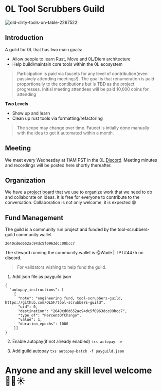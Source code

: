 # 0L Tool Scrubbers Guild
![old-dirty-tools-on-table-2297522](https://user-images.githubusercontent.com/97761083/179103005-fccff17b-72e1-4254-8c86-8a1405ee547f.jpg)

## Introduction
A guild for 0L that has two main goals:

* Allow people to learn Rust, Move and 0L/Diem architecture
* Help build/maintain core tools within the 0L ecosystem
> Participation is paid via faucets for any level of contribution(even passively attending meetings!). The goal is that renumeration is paid proportionally to the contibutions but is TBD as the project progresses. Initial meeting attendees will be paid 10,000 coins for attending

**Two Levels**

* Show up and learn
* Clean up rust tools via formatting/refactoring
> The scope may change over time. Faucet is intially done manually with the idea to get it automated within a month.

## Meeting

We meet every Wednesday at 11AM PST in the 0L [Discord](https://discord.gg/GXazrCUV). Meeting minutes and recordings will be posted here shortly thereafter.

## Organization

We have a [project board](https://github.com/orgs/OLSF/projects/8) that we use to organize work that we need to do and collaborate on ideas. It is free for everyone to contribute to the conversation. Collaboration is not only welcome, it is expected 😁

## Fund Management

The guild is a community run project and funded by the tool-scrubbers-guild community wallet

`2640cd6d652ac94dc5f0963dcc00bcc7`

The steward running the community wallet is @Wade | TPT#4475 on discord.

> For validators wishing to help fund the guild.
1. Add json file as payguild.json
```
{
  "autopay_instructions": [
    {
      "note": "engineering fund, tool-scrubbers-guild, https://github.com/OLSF/tool-scrubbers-guild",
      "uid": 0,
      "destination": "2640cd6d652ac94dc5f0963dcc00bcc7",
      "type_of": "PercentOfChange",
      "value": 1,
      "duration_epochs": 1000
    }]
}
```

2. Enable autopay(if not already enabled)
`txs autopay -e`

3. Add guild autopay
`txs autopay-batch -f payguild.json`

# Anyone and any skill level welcome ✊🏻☀️ 
